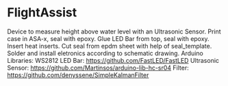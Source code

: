 # FlightAssist
Device to measure height above water level with an Ultrasonic Sensor.
Print case in ASA-x, seal with epoxy. Glue LED Bar from top, seal with epoxy.
Insert heat inserts. Cut seal from epdm sheet with help of seal_template.
Solder and install eletronics according to schematic drawing.
Arduino Libraries: 
WS2812 LED Bar: https://github.com/FastLED/FastLED
Ultrasonic Sensor: https://github.com/Martinsos/arduino-lib-hc-sr04
Filter: https://github.com/denyssene/SimpleKalmanFilter
